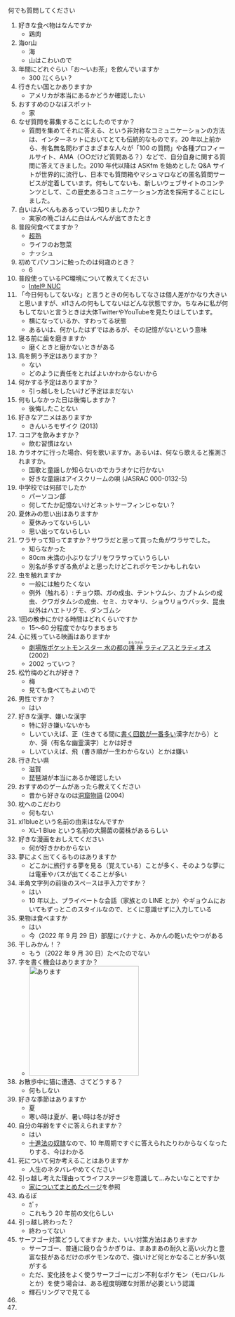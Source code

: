 何でも質問してください

1. 好きな食べ物はなんですか
    - 鶏肉
2. 海or山
    - 海
    - 山はこわいので
3. 年間にどれぐらい「お〜いお茶」を飲んでいますか
    - 300 ㍑くらい？
4. 行きたい国とかありますか
    - アメリカが本当にあるかどうか確認したい
5. おすすめのひなぼスポット
    - 家
6. なぜ質問を募集することにしたのですか？
    - 質問を集めてそれに答える、という非対称なコミュニケーションの方法は、インターネットにおいてとても伝統的なものです。20 年以上前から、有名無名問わずさまざまな人々が「100 の質問」や各種プロフィールサイト、AMA（○○だけど質問ある？）などで、自分自身に関する質問に答えてきました。2010 年代以降は ASKfm を始めとした Q&A サイトが世界的に流行し、日本でも質問箱やマシュマロなどの匿名質問サービスが定着しています。何もしてないも、新しいウェブサイトのコンテンツとして、この歴史あるコミュニケーション方法を採用することにしました。
7. 白いはんぺんもあるっていつ知りましたか？
    - 実家の晩ごはんに白はんぺんが出てきたとき
8. 普段何食べてますか？
    - [超熟](https://www.pasconet.co.jp/products/9/)
    - ライフのお惣菜
    - ナッシュ
9. 初めてパソコンに触ったのは何歳のとき？
    - 6
10. 普段使っているPC環境について教えてください
    - [Intel® NUC](https://www.intel.co.jp/content/www/jp/ja/products/details/nuc.html)
11. 「今日何もしてないな」と言うときの何もしてなさは個人差がかなり大きいと思いますが、xl1さんの何もしてないはどんな状態ですか。ちなみに私が何もしてないと言うときは大体TwitterやYouTubeを見たりはしています。
    - 横になっているか、すわってる状態
    - あるいは、何かしたはずではあるが、その記憶がないという意味
12. 寝る前に歯を磨きますか
    - 磨くときと磨かないときがある
13. 鳥を飼う予定はありますか？
    - ない
    - どのように責任をとればよいかわからないから
14. 何かする予定はありますか？
    - 引っ越しをしたいけど予定はまだない
15. 何もしなかった日は後悔しますか？
    - 後悔したことない
16. 好きなアニメはありますか
    - きんいろモザイク (2013)
17. ココアを飲みますか？
    - 飲む習慣はない
18. カラオケに行った場合、何を歌いますか。あるいは、何なら歌えると推測されますか。
    - 国歌と童謡しか知らないのでカラオケに行かない
    - 好きな童謡はアイスクリームの唄 (JASRAC 000-0132-5)
19. 中学校では何部でしたか
    - パーソコン部
    - 何してたか記憶ないけどネットサーフィンじゃない？
20. 夏休みの思い出はありますか
    - 夏休みってないらしい
    - 思い出ってないらしい
21. ワラサって知ってますか？サワラだと思って買った魚がワラサでした。
    - 知らなかった
    - 80cm 未満の小ぶりなブリをワラサっていうらしい
    - 別名が多すぎる魚がよと思ったけどこれポケモンかもしれない
22. 虫を触れますか
    - 一般には触りたくない
    - 例外（触れる）: チョウ類、ガの成虫、テントウムシ、カブトムシの成虫、クワガタムシの成虫、セミ、カマキリ、ショウリョウバッタ、昆虫以外はハエトリグモ、ダンゴムシ
23. 1回の散歩にかける時間はどれくらいですか
    - 15〜60 分程度でかなりまちまち
24. 心に残っている映画はありますか
    - [劇場版ポケットモンスター 水の都の<ruby>護神<rt>まもりがみ</rt></ruby> ラティアスとラティオス](https://www.amazon.co.jp/dp/B08QC7M5SB) (2002)
    - 2002 っていつ？
25. 松竹梅のどれが好き？
    - 梅
    - 見ても食べてもよいので
26. 男性ですか？
    - はい
27. 好きな漢字、嫌いな漢字
    - 特に好き嫌いないかも
    - しいていえば、正（生きてる間に[書く回数が一番多い](https://ja.wikipedia.org/wiki/%E7%94%BB%E7%B7%9A%E6%B3%95)漢字だから）とか、彁（有名な幽霊漢字）とかは好き
    - しいていえば、飛（書き順が一生わからない）とかは嫌い
28. 行きたい県
    - 滋賀
    - 琵琶湖が本当にあるか確認したい
29. おすすめのゲームがあったら教えてください
    - 昔から好きなのは[洞窟物語](https://studiopixel.jp/archives/index.html) (2004)
30. 枕へのこだわり
    - 何もない
31. xl1blueという名前の由来はなんですか
    - XL-1 Blue という名前の大腸菌の菌株があるらしい
32. 好きな漫画をおしえてください
    - 何が好きかわからない
33. 夢によく出てくるものはありますか
    - どこかに旅行する夢を見る（覚えている）ことが多く、そのような夢には電車やバスが出てくることが多い
34. 半角文字列の前後のスペースは手入力ですか？
    - はい
    - 10 年以上、プライベートな会話（家族との LINE とか）やギョウムにおいてもずっとこのスタイルなので、とくに意識せずに入力している
35. 果物は食べますか
    - はい
    - 今（2022 年 9 月 29 日）部屋にバナナと、みかんの乾いたやつがある
36. 干しみかん！？
    - もう（2022 年 9 月 30 日）たべたのでない
37. 字を書く機会はありますか？
    - <img alt="あります" src="https://img.xl1.dev/images/d5918e90-6eeb-4d32-929c-ad41864ca22c" width="250">
38. お散歩中に猫に遭遇、さてどうする？
    - 何もしない
39. 好きな季節はありますか
    - 夏
    - 寒い時は夏が、暑い時は冬が好き
40. 自分の年齢をすぐに答えられますか？
    - はい
    - [十進法の奴隷](十進法の奴隷)なので、10 年周期ですぐに答えられたりわからなくなったりする、今はわかる
41. 死について何か考えることはありますか
    - 人生のネタバレやめてください
42. 引っ越し考えた理由ってライフステージを意識して…みたいなことですか
    - [家についてまとめたページ](https://gist.github.com/xl1/116459c450b6b5e0370a86533971e4d2)を参照
43. ぬるぽ
    - ｶﾞｯ
    - これもう 20 年前の文化らしい
44. 引っ越し終わった？
    - 終わってない
45. サーフゴー対策どうしてますか また、いい対策方法はありますか
    - サーフゴー、普通に殴り合うかぎりは、まあまあの耐久と高い火力と豊富な技があるだけのポケモンなので、強いけど何とかなることが多い気がする
    - ただ、変化技をよく使うサーフゴーにガン不利なポケモン（モロバレルとか）を使う場合は、ある程度明確な対策が必要という認識
    - 輝石リングマで見てる
46. 
47. 